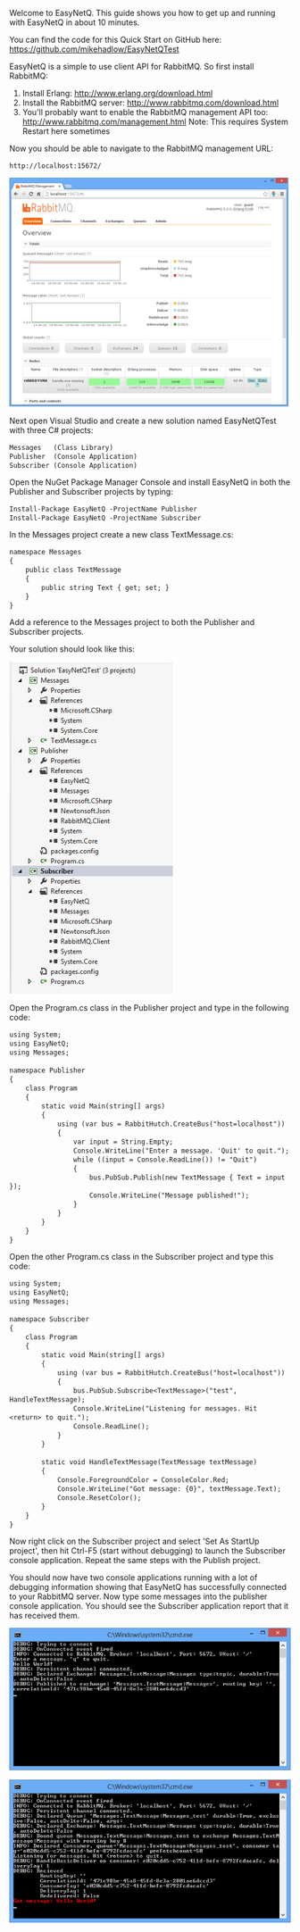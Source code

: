 Welcome to EasyNetQ. This guide shows you how to get up and running with EasyNetQ in about 10 minutes.

You can find the code for this Quick Start on GitHub here: https://github.com/mikehadlow/EasyNetQTest

EasyNetQ is a simple to use client API for RabbitMQ. So first install RabbitMQ:

1. Install Erlang: http://www.erlang.org/download.html
2. Install the RabbitMQ server: http://www.rabbitmq.com/download.html
3. You'll probably want to enable the RabbitMQ management API too: http://www.rabbitmq.com/management.html
  Note: This requires System Restart here sometimes

Now you should be able to navigate to the RabbitMQ management URL:

    http://localhost:15672/

![RabbitMQ management UI](images/RabbitMQ_Management.png)

Next open Visual Studio and create a new solution named EasyNetQTest with three C# projects:

    Messages   (Class Library)
    Publisher  (Console Application)
    Subscriber (Console Application)

Open the NuGet Package Manager Console and install EasyNetQ in both the Publisher and Subscriber projects by typing:

    Install-Package EasyNetQ -ProjectName Publisher
    Install-Package EasyNetQ -ProjectName Subscriber

In the Messages project create a new class TextMessage.cs:

    namespace Messages
    {
        public class TextMessage
        {
            public string Text { get; set; } 
        }
    }

Add a reference to the Messages project to both the Publisher and Subscriber projects.

Your solution should look like this:

![Solution explorer](images/Quick-start-solution-explorer.png)

Open the Program.cs class in the Publisher project and type in the following code:

    using System;
    using EasyNetQ;
    using Messages;

    namespace Publisher 
    {
        class Program 
        {
            static void Main(string[] args) 
            {
                using (var bus = RabbitHutch.CreateBus("host=localhost")) 
                {
                    var input = String.Empty;
                    Console.WriteLine("Enter a message. 'Quit' to quit.");
                    while ((input = Console.ReadLine()) != "Quit") 
                    {
                        bus.PubSub.Publish(new TextMessage { Text = input });
                        Console.WriteLine("Message published!");
                    }
                }
            }
        }
    }


Open the other Program.cs class in the Subscriber project and type this code:

    using System;
    using EasyNetQ;
    using Messages;

    namespace Subscriber 
    {
        class Program 
        {
            static void Main(string[] args) 
            {
                using (var bus = RabbitHutch.CreateBus("host=localhost")) 
                {
                    bus.PubSub.Subscribe<TextMessage>("test", HandleTextMessage);
                    Console.WriteLine("Listening for messages. Hit <return> to quit.");
                    Console.ReadLine();
                }
            }

            static void HandleTextMessage(TextMessage textMessage) 
            {
                Console.ForegroundColor = ConsoleColor.Red;
                Console.WriteLine("Got message: {0}", textMessage.Text);
                Console.ResetColor();
            }
        }
    }

Now right click on the Subscriber project and select 'Set As StartUp project', then hit Ctrl-F5 (start without debugging) to launch the Subscriber console application. Repeat the same steps with the Publish project.

You should now have two console applications running with a lot of debugging information showing that EasyNetQ has successfully connected to your RabbitMQ server. Now type some messages into the publisher console application. You should see the Subscriber application report that it has received them.

![](images/Quick-start-publisher.png)

![](images/Quick-start-subscriber.png)